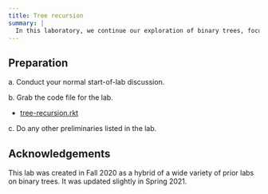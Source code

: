 ```yaml
---
title: Tree recursion
summary: |
  In this laboratory, we continue our exploration of binary trees, focusing on ways to recurse over trees and binary search trees.
---
```

## Preparation

a. Conduct your normal start-of-lab discussion.

b. Grab the code file for the lab.

* [tree-recursion.rkt](../code/labs/tree-recursion.rkt)

c. Do any other preliminaries listed in the lab.

## Acknowledgements

This lab was created in Fall 2020 as a hybrid of a wide variety of prior labs on binary trees.  It was updated slightly in Spring 2021.
